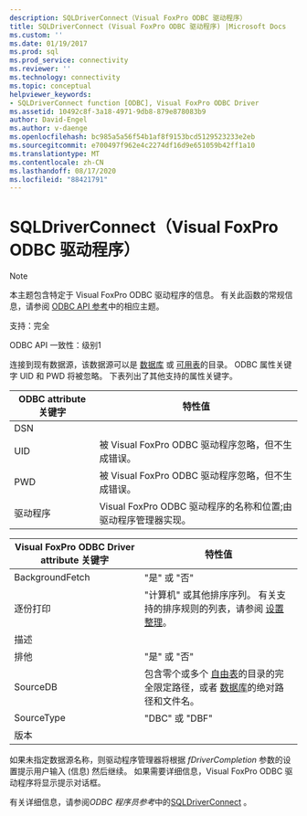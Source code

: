 ```yaml
---
description: SQLDriverConnect（Visual FoxPro ODBC 驱动程序）
title: SQLDriverConnect (Visual FoxPro ODBC 驱动程序) |Microsoft Docs
ms.custom: ''
ms.date: 01/19/2017
ms.prod: sql
ms.prod_service: connectivity
ms.reviewer: ''
ms.technology: connectivity
ms.topic: conceptual
helpviewer_keywords:
- SQLDriverConnect function [ODBC], Visual FoxPro ODBC Driver
ms.assetid: 10492c8f-3a18-4971-9db8-879e878083b9
author: David-Engel
ms.author: v-daenge
ms.openlocfilehash: bc985a5a56f54b1af8f9153bcd5129523233e2eb
ms.sourcegitcommit: e700497f962e4c2274df16d9e651059b42ff1a10
ms.translationtype: MT
ms.contentlocale: zh-CN
ms.lasthandoff: 08/17/2020
ms.locfileid: "88421791"
---
```

# <a name="sqldriverconnect-visual-foxpro-odbc-driver"></a>SQLDriverConnect（Visual FoxPro ODBC 驱动程序）
> [!NOTE]  
>  本主题包含特定于 Visual FoxPro ODBC 驱动程序的信息。 有关此函数的常规信息，请参阅 [ODBC API 参考](../../odbc/reference/syntax/odbc-api-reference.md)中的相应主题。  
  
 支持：完全  
  
 ODBC API 一致性：级别1  
  
 连接到现有数据源，该数据源可以是 [数据库](../../odbc/microsoft/visual-foxpro-terminology.md) 或 [可用表](../../odbc/microsoft/visual-foxpro-terminology.md)的目录。 ODBC 属性关键字 UID 和 PWD 将被忽略。 下表列出了其他支持的属性关键字。  
  
|ODBC attribute 关键字|特性值|  
|----------------------------|---------------------|  
|DSN||  
|UID|被 Visual FoxPro ODBC 驱动程序忽略，但不生成错误。|  
|PWD|被 Visual FoxPro ODBC 驱动程序忽略，但不生成错误。|  
|驱动程序|Visual FoxPro ODBC 驱动程序的名称和位置;由驱动程序管理器实现。|  
  
|Visual FoxPro ODBC Driver attribute 关键字|特性值|  
|-------------------------------------------------|---------------------|  
|BackgroundFetch|"是" 或 "否"|  
|逐份打印|"计算机" 或其他排序序列。 有关支持的排序规则的列表，请参阅 [设置整理](../../odbc/microsoft/set-collate-command.md)。|  
|描述||  
|排他|"是" 或 "否"|  
|SourceDB|包含零个或多个 [自由表](../../odbc/microsoft/visual-foxpro-terminology.md)的目录的完全限定路径，或者 [数据库](../../odbc/microsoft/visual-foxpro-terminology.md)的绝对路径和文件名。|  
|SourceType|"DBC" 或 "DBF"|  
|版本||  
  
 如果未指定数据源名称，则驱动程序管理器将根据 *fDriverCompletion* 参数的设置提示用户输入 (信息) 然后继续。 如果需要详细信息，Visual FoxPro ODBC 驱动程序将显示提示对话框。  
  
 有关详细信息，请参阅*ODBC 程序员参考*中的[SQLDriverConnect](../../odbc/reference/syntax/sqldriverconnect-function.md) 。
